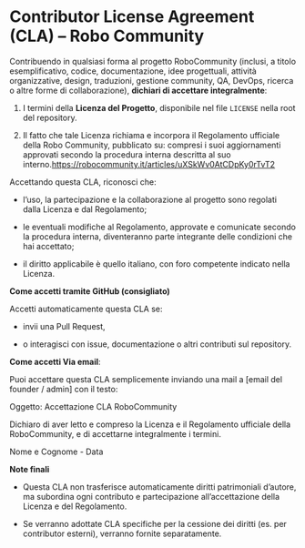 # Contributor License Agreement (CLA) – Robo Community

Contribuendo in qualsiasi forma al progetto RoboCommunity (inclusi, a titolo esemplificativo, codice, documentazione, idee progettuali, attività organizzative, design, traduzioni, gestione community, QA, DevOps, ricerca o altre forme di collaborazione), **dichiari di accettare integralmente**:

1. I termini della **Licenza del Progetto**, disponibile nel file `LICENSE` nella root del repository.

2. Il fatto che tale Licenza richiama e incorpora il Regolamento ufficiale della Robo Community, pubblicato su:   compresi i suoi aggiornamenti approvati secondo la procedura interna descritta al suo interno.https://robocommunity.it/articles/uXSkWv0AtCDpKy0rTvT2

Accettando questa CLA, riconosci che:

- l’uso, la partecipazione e la collaborazione al progetto sono regolati dalla Licenza e dal Regolamento;

- le eventuali modifiche al Regolamento, approvate e comunicate secondo la procedura interna, diventeranno parte integrante delle condizioni che hai accettato;

- il diritto applicabile è quello italiano, con foro competente indicato nella Licenza.

**Come  accetti tramite GitHub (consigliato)**

Accetti automaticamente questa CLA se:

- invii una Pull Request,

- o interagisci con issue, documentazione o altri contributi sul repository.


**Come accetti Via email**:

Puoi accettare questa CLA semplicemente inviando una mail a [email del founder / admin] con il testo:

Oggetto: Accettazione CLA RoboCommunity

Dichiaro di aver letto e compreso la Licenza e il Regolamento ufficiale della RoboCommunity, e di accettarne integralmente i termini.

Nome e Cognome - Data


**Note finali**

- Questa CLA non trasferisce automaticamente diritti patrimoniali d’autore, ma subordina ogni contributo e partecipazione all’accettazione della Licenza e del Regolamento.

- Se verranno adottate CLA specifiche per la cessione dei diritti (es. per contributor esterni), verranno fornite separatamente.
